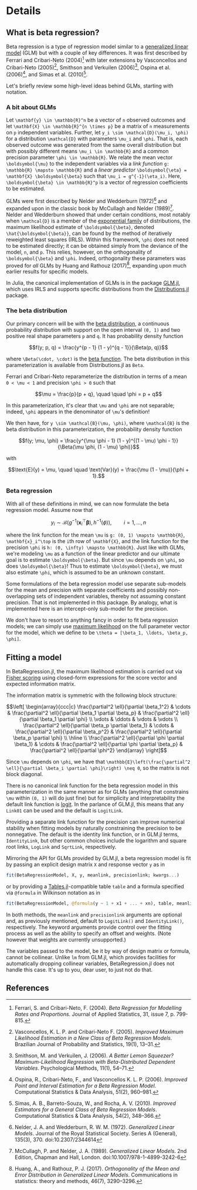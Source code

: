 # Details

## What is beta regression?

Beta regression is a type of regression model similar to a
[generalized linear model](https://en.wikipedia.org/wiki/Generalized_linear_model) (GLM)
but with a couple of key differences.
It was first described by Ferrari and Cribari-Neto (2004)[^1] with later extensions by
Vasconcellos and Cribari-Neto (2005)[^2], Smithson and Verkuilen (2006)[^3], Ospina et al.
(2006)[^4], and Simas et al. (2010)[^5].

Let's briefly review some high-level ideas behind GLMs, starting with notation.

### A bit about GLMs

Let ``\mathbf{y} \in \mathbb{R}^n`` be a vector of ``n`` observed outcomes and let
``\mathbf{X} \in \mathbb{R}^{n \times p}`` be a matrix of ``n`` measurements on ``p``
independent variables.
Further, let ``y_i \sim \mathcal{D}(\mu_i, \phi)`` for a distribution ``\mathcal{D}`` with
parameters ``\mu_i`` and ``\phi``.
That is, each observed outcome was generated from the same overall distribution but with
possibly different means ``\mu_i \in \mathbb{R}`` and a common precision parameter
``\phi \in \mathbb{R}``.
We relate the mean vector ``\boldsymbol{\mu}`` to the independent variables via a _link
function_ ``g: \mathbb{R} \mapsto \mathbb{R}`` and a _linear predictor_
``\boldsymbol{\eta} = \mathbf{X} \boldsymbol{\beta}`` such that ``\mu_i = g^{-1}(\eta_i)``.
Here, ``\boldsymbol{\beta} \in \mathbb{R}^p`` is a vector of regression coefficients to be
estimated.

GLMs were first described by Nelder and Wedderburn (1972)[^6] and expanded upon in the
classic book by McCullagh and Nelder (1989)[^7].
Nelder and Wedderburn showed that under certain conditions, most notably when
``\mathcal{D}`` is a member of the
[exponential family](https://en.wikipedia.org/wiki/Exponential_family) of distributions,
the maximum likelihood estimate of ``\boldsymbol{\beta}``, denoted
``\hat{\boldsymbol{\beta}}``, can be found by the method of iteratively reweighted least
squares (IRLS).
Within this framework, ``\phi`` does not need to be estimated directly; it can be obtained
simply from the deviance of the model, ``n``, and ``p``.
This relies, however, on the orthogonality of ``\boldsymbol{\beta}`` and ``\phi``.
Indeed, orthogonality these parameters was proved for _all_ GLMs by Huang and Rathouz
(2017)[^8], expanding upon much earlier results for specific models.

In Julia, the canonical implementation of GLMs is in the package
[GLM.jl](https://github.com/JuliaStats/GLM.jl), which uses IRLS and supports specific
distributions from the [Distributions.jl](https://github.com/JuliaStats/Distributions.jl)
package.

### The beta distribution

Our primary concern will be with the
[beta distribution](https://en.wikipedia.org/wiki/Beta_distribution), a continuous
probability distribution with support on the open interval ``(0, 1)`` and two positive
real shape parameters ``p`` and ``q``.
It has probability density function

```math
f(y; p, q) = \frac{y^{p - 1} (1 - y)^{q - 1}}{\Beta(p, q)}
```

where ``\Beta(\cdot, \cdot)`` is the [beta function](https://en.wikipedia.org/wiki/Beta_function).
The beta distribution in this parameterization is available from Distributions.jl as
`Beta`.

Ferrari and Cribari-Neto reparameterize the distribution in terms of a mean ``0 < \mu < 1``
and precision ``\phi > 0`` such that

```math
\mu = \frac{p}{p + q}, \quad \quad \phi = p + q
```

In this parameterization, it's clear that ``\mu`` and ``\phi`` are not separable; indeed,
``\phi`` appears in the denominator of ``\mu``'s definition!

We then have, for ``y \sim \mathcal{B}(\mu, \phi)``, where ``\mathcal{B}`` is the
beta distribution in this parameterization, the probability density function

```math
f(y; \mu, \phi) =
    \frac{y^{\mu \phi - 1} (1 - y)^{(1 - \mu) \phi - 1}}{\Beta(\mu \phi, (1 - \mu) \phi)}
```

with

```math
\text{E}(y) = \mu, \quad \quad \text{Var}(y) = \frac{\mu (1 - \mu)}{\phi + 1}.
```

### Beta regression

With all of these definitions in mind, we can now formulate the beta regression model.
Assume now that

```math
y_i \sim \mathcal{B}(g^{-1}(\mathbf{x}_i^\top \boldsymbol{\beta}), h^{-1}(\phi)),
\quad \quad i = 1, \ldots, n
```

where the link function for the mean ``\mu`` is ``g: (0, 1) \mapsto \mathbb{R}``,
``\mathbf{x}_i^\top`` is the ``i``th row of ``\mathbf{X}``, and the link function for
the precision ``\phi`` is ``h: (0, \infty) \mapsto \mathbb{R}``.
Just like with GLMs, we're modeling ``\mu`` as a function of the linear predictor and
our ultimate goal is to estimate ``\boldsymbol{\beta}``.
But since ``\mu`` depends on ``\phi``, so does ``\boldsymbol{\beta}``!
Thus to estimate ``\boldsymbol{\beta}``, we must also estimate ``\phi``, which is assumed
to be an unknown constant.

Some formulations of the beta regression model use separate sub-models for the mean and
precision with separate coefficients and possibly non-overlapping sets of independent
variables, thereby not assuming constant precision.
That is not implemented in this package.
By analogy, what is implemented here is an intercept-only sub-model for the precision.

We don't have to resort to anything fancy in order to fit beta regression models; we can
simply use [maximum likelihood](https://en.wikipedia.org/wiki/Maximum_likelihood_estimation)
on the full parameter vector for the model, which we define to be
``\theta = [\beta_1, \ldots, \beta_p, \phi]``.

## Fitting a model

In BetaRegression.jl, the maximum likelihood estimation is carried out via
[Fisher scoring](https://en.wikipedia.org/wiki/Scoring_algorithm) using closed-form
expressions for the score vector and expected information matrix.

The information matrix is symmetric with the following block structure:
```math
\left[
    \begin{array}{ccc|c}
        \frac{\partial^2 \ell}{\partial \beta_1^2} & \cdots &
        \frac{\partial^2 \ell}{\partial \beta_1 \partial \beta_p} &
        \frac{\partial^2 \ell}{\partial \beta_1 \partial \phi} \\
        \vdots & \ddots & \vdots & \vdots \\
        \frac{\partial^2 \ell}{\partial \beta_p \partial \beta_1} & \cdots &
        \frac{\partial^2 \ell}{\partial \beta_p^2} &
        \frac{\partial^2 \ell}{\partial \beta_p \partial \phi} \\
        \hline \\
        \frac{\partial^2 \ell}{\partial \phi \partial \beta_1} & \cdots &
        \frac{\partial^2 \ell}{\partial \phi \partial \beta_p} &
        \frac{\partial^2 \ell}{\partial \phi^2}
    \end{array}
\right]
```
Since ``\mu`` depends on ``\phi``, we have that
``\mathbb{E}\left(\frac{\partial^2 \ell}{\partial \beta_i \partial \phi}\right) \neq 0``,
so the matrix is not block diagonal.

There is no canonical link function for the beta regression model in this parameterization
in the same manner as for GLMs (anything that constrains ``\mu`` within ``(0, 1)`` will
do just fine) but for simplicity and interpretability the default link function is
[logit](https://en.wikipedia.org/wiki/Logit).
In the parlance of GLM.jl, this means that any `Link01` can be used and the default is
`LogitLink`.

Providing a separate link function for the precision can improve numerical stability
when fitting models by naturally constraining the precision to be nonnegative.
The default is the identity link function, or in GLM.jl terms, `IdentityLink`, but other
common choices include the logarithm and square root links, `LogLink` and `SqrtLink`,
respectively.

Mirroring the API for GLMs provided by GLM.jl, a beta regression model is fit by passing
an explicit design matrix `X` and response vector `y` as in

```julia
fit(BetaRegressionModel, X, y, meanlink, precisionlink; kwargs...)
```

or by providing a [Tables.jl](https://github.com/JuliaData/Tables.jl)-compatible table
`table` and a formula specified via `@formula` in Wilkinson notation as in

```julia
fit(BetaRegressionModel, @formula(y ~ 1 + x1 + ... + xn), table, meanlink, precisionlink; kwargs...)
```

In both methods, the `meanlink` and `precisionlink` arguments are optional and, as
previously mentioned, default to `LogitLink()` and `IdentityLink()`, respectively.
The keyword arguments provide control over the fitting process as well as the ability
to specify an offset and weights.
(Note however that weights are currently unsupported.)

The variables passed to the model, be it by way of design matrix or formula, cannot be
collinear.
Unlike `lm` from GLM.jl, which provides facilities for automatically dropping collinear
variables, BetaRegression.jl does not handle this case.
It's up to you, dear user, to just not do that.

## References

[^1]: Ferrari, S. and Cribari-Neto, F. (2004). _Beta Regression for Modelling Rates and Proportions_. Journal of Applied Statistics, 31, issue 7, p. 799-815.
[^2]: Vasconcellos, K. L. P. and Cribari-Neto F. (2005). _Improved Maximum Likelihood Estimation in a New Class of Beta Regression Models_. Brazilian Journal of Probability and Statistics, 19(1), 13–31.
[^3]: Smithson, M. and Verkuilen, J. (2006). _A Better Lemon Squeezer? Maximum-Likelihood Regression with Beta-Distributed Dependent Variables_. Psychological Methods, 11(1), 54–71.
[^4]: Ospina, R., Cribari-Neto, F., and Vasconcellos K. L. P. (2006). _Improved Point and Interval Estimation for a Beta Regression Model_. Computational Statistics & Data Analysis, 51(2), 960–981.
[^5]: Simas, A. B., Barreto-Souza, W., and Rocha, A. V. (2010). _Improved Estimators for a General Class of Beta Regression Models_. Computational Statistics & Data Analysis, 54(2), 348–366.
[^6]: Nelder, J. A. and Wedderburn, R. W. M. (1972). _Generalized Linear Models_. Journal of the Royal Statistical Society. Series A (General), 135(3), 370. doi:10.2307/2344614
[^7]: McCullagh, P. and Nelder, J. A. (1989). _Generalized Linear Models_. 2nd Edition, Chapman and Hall, London. doi:10.1007/978-1-4899-3242-6
[^8]: Huang, A., and Rathouz, P. J. (2017). _Orthogonality of the Mean and Error Distribution in Generalized Linear Models_. Communications in statistics: theory and methods, 46(7), 3290–3296.
